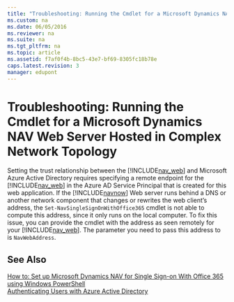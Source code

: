 ```yaml
---
title: "Troubleshooting: Running the Cmdlet for a Microsoft Dynamics NAV Web Server Hosted in Complex Network Topology"
ms.custom: na
ms.date: 06/05/2016
ms.reviewer: na
ms.suite: na
ms.tgt_pltfrm: na
ms.topic: article
ms.assetid: f7af0f4b-8bc5-43e7-bf69-8305fc18b78e
caps.latest.revision: 3
manager: edupont
---
```

# Troubleshooting: Running the Cmdlet for a Microsoft Dynamics NAV Web Server Hosted in Complex Network Topology
Setting the trust relationship between the [!INCLUDE[nav_web](includes/nav_web_md.md)] and Microsoft Azure Active Directory requires specifying a remote endpoint for the [!INCLUDE[nav_web](includes/nav_web_md.md)] in the Azure AD Service Principal that is created for this web application. If the [!INCLUDE[navnow](includes/navnow_md.md)] Web server runs behind a DNS or another network component that changes or rewrites the web client’s address, the `Set-NavSingleSignOnWithOffice365` cmdlet is not able to compute this address, since it only runs on the local computer. To fix this issue, you can provide the cmdlet with the address as seen remotely for your [!INCLUDE[nav_web](includes/nav_web_md.md)]. The parameter you need to pass this address to is `NavWebAddress`.  
  
## See Also  
 [How to: Set up Microsoft Dynamics NAV for Single Sign\-on With Office 365 using Windows PowerShell](../Topic/How%20to:%20Set%20up%20Microsoft%20Dynamics%20NAV%20for%20Single%20Sign-on%20With%20Office%20365%20using%20Windows%20PowerShell.md)   
 [Authenticating Users with Azure Active Directory](Authenticating-Users-with-Azure-Active-Directory.md)